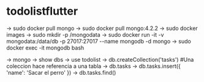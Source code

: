 # todolistflutter


-> sudo docker pull mongo
-> sudo docker pull mongo:4.2.2
-> sudo docker images
-> sudo mkdir -p /mongodata
-> sudo docker run -it -v mongodata:/data/db -p 27017:27017 --name mongodb -d mongo
-> sudo docker exec -it mongodb bash


-> mongo
-> show dbs
-> use todolist
-> db.createCollection('tasks') #Una coleccion hace referencia a una tabla
-> db.tasks
-> db.tasks.insert({ 'name': 'Sacar el perro' })
-> db.tasks.find()
